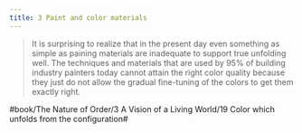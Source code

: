```yaml
---
title: 3 Paint and color materials
---
```


> It is surprising to realize that in the present day even something as simple as paining materials are inadequate to support true unfolding well. The techniques and materials that are used by 95% of building industry painters today cannot attain the right color quality because they just do not allow the gradual fine-tuning of the colors to get them exactly right.  

#book/The Nature of Order/3 A Vision of a Living World/19 Color which unfolds from the configuration#